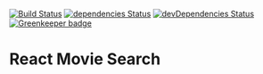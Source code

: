 [![Build Status](https://travis-ci.org/marcobiedermann/react-movie-search.svg?branch=master)](https://travis-ci.org/marcobiedermann/react-movie-search)
[![dependencies Status](https://david-dm.org/marcobiedermann/react-movie-search/status.svg)](https://david-dm.org/marcobiedermann/react-movie-search)
[![devDependencies Status](https://david-dm.org/marcobiedermann/react-movie-search/dev-status.svg)](https://david-dm.org/marcobiedermann/react-movie-search?type=dev) [![Greenkeeper badge](https://badges.greenkeeper.io/marcobiedermann/react-movie-search.svg)](https://greenkeeper.io/)

# React Movie Search
